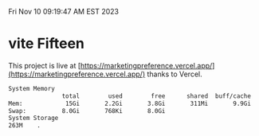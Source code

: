 Fri Nov 10 09:19:47 AM EST 2023

# vite Fifteen


This project is live at [https://marketingpreference.vercel.app/](https://marketingpreference.vercel.app/) thanks to Vercel.

```bash
System Memory
               total        used        free      shared  buff/cache   available
Mem:            15Gi       2.2Gi       3.8Gi       311Mi       9.9Gi        13Gi
Swap:          8.0Gi       768Ki       8.0Gi
System Storage
263M	.
